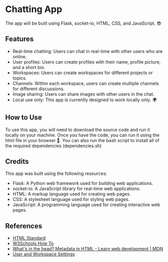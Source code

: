 <body> <h1>Chatting App</h1> <p>The app will be built using Flask, socket-io, HTML, CSS, and JavaScript. 😎</p>
<h2>Features</h2>
<ul>
	<li>Real-time chatting: Users can chat in real-time with other users who are online.</li>
	<li>User profiles: Users can create profiles with their name, profile picture, and a short bio.</li>
	<li>Workspaces: Users can create workspaces for different projects or topics.</li>
	<li>Channels: Within each workspace, users can create multiple channels for different discussions.</li>
	<li>Image sharing: Users can share images with other users in the chat.</li>
	<li>Local use only: This app is currently designed to work locally only. 🌍</li>
</ul>

<h2>How to Use</h2>
<p>To use this app, you will need to download the source code and run it locally on your machine. Once you have the code, you can run it using the html file in your browser 🚀. You can also run the bash script to install all of the required dependencies (dependencies.sh)</p>

<h2>Credits</h2>
<p>This app was built using the following resources:</p>
<ul>
	<li>Flask: A Python web framework used for building web applications.</li>
	<li>socket-io: A JavaScript library for real-time web applications.</li>
	<li>HTML: A markup language used for creating web pages.</li>
	<li>CSS: A stylesheet language used for styling web pages.</li>
	<li>JavaScript: A programming language used for creating interactive web pages.</li>
</ul>

<h2>References</h2>
<ul>
	<li><a href="https://html.spec.whatwg.org">HTML Standard</a></li>
	<li><a href="https://www.w3schools.com/howto/">W3Schools How To</a></li>
	<li><a href="https://developer.mozilla.org/en-US/docs/Learn/HTML/Introduction_to_HTML/The_head_metadata_in_HTML">What's in the head? Metadata in HTML - Learn web development | MDN</a></li>
	<li><a href="https://code.visualstudio.com/docs/getstarted/settings">User and Workspace Settings</a></li>
</ul>
